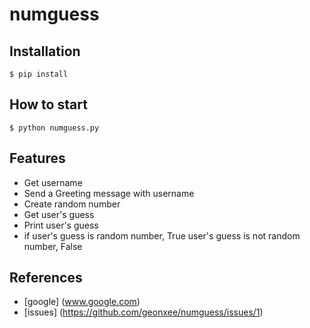 # numguess

## Installation

```shell
$ pip install
```

## How to start

```shell
$ python numguess.py
```

## Features

- Get username
- Send a Greeting message with username
- Create random number
- Get user's guess
- Print user's guess
- if user's guess is random number, True
     user's guess is not random number, False

## References
- [google] (www.google.com)
- [issues] (https://github.com/geonxee/numguess/issues/1)
